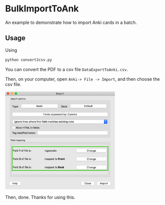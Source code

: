 # BulkImportToAnk
An example to demonstrate how to import Anki cards in a batch.

## Usage 
Using 
```bash
python convert2csv.py
```
You can convert the PDF to a csv file `DataExportToAnki.csv`. 

Then, on your computer, open `Anki-> File -> Import`, and then choose the csv file.

<img src="./anki.png"  width='70%'>

Then, done. Thanks for using this. 
